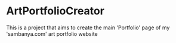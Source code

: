 # ArtPortfolioCreator
This is a project that aims to create the main 'Portfolio' page of my 'sambanya.com' art portfolio website
